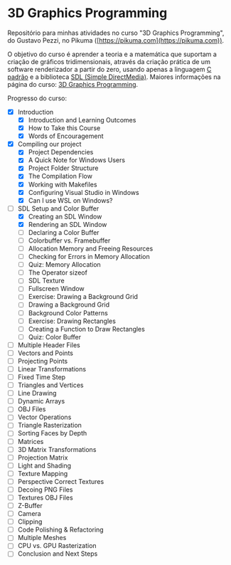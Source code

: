 # 3D Graphics Programming

Repositório para minhas atividades no curso "3D Graphics Programming",
do Gustavo Pezzi, no Pikuma ([https://pikuma.com](https://pikuma.com)).

O objetivo do curso é aprender a teoria e a matemática que suportam a
criação de gráficos tridimensionais, através da criação prática de um
software renderizador a partir do zero, usando apenas a linguagem
[C padrão](https://en.wikipedia.org/wiki/C_(programming_language)) e
a biblioteca [SDL (Simple DirectMedia)](https://www.libsdl.org/). Maiores
informações na página do curso:
[3D Graphics Programming](https://pikuma.com/courses/learn-3d-computer-graphics-programming).

Progresso do curso:

- [x] Introduction
  - [x] Introduction and Learning Outcomes
  - [x] How to Take this Course
  - [x] Words of Encouragement
- [x] Compiling our project
  - [x] Project Dependencies
  - [x] A Quick Note for Windows Users
  - [x] Project Folder Structure
  - [x] The Compilation Flow
  - [x] Working with Makefiles
  - [x] Configuring Visual Studio in Windows
  - [x] Can I use WSL on Windows?
- [ ] SDL Setup and Color Buffer
  - [x] Creating an SDL Window
  - [x] Rendering an SDL Window
  - [ ] Declaring a Color Buffer
  - [ ] Colorbuffer vs. Framebuffer
  - [ ] Allocation Memory and Freeing Resources
  - [ ] Checking for Errors in Memory Allocation
  - [ ] Quiz: Memory Allocation
  - [ ] The Operator sizeof
  - [ ] SDL Texture
  - [ ] Fullscreen Window
  - [ ] Exercise: Drawing a Background Grid
  - [ ] Drawing a Background Grid
  - [ ] Background Color Patterns
  - [ ] Exercise: Drawing Rectangles
  - [ ] Creating a Function to Draw Rectangles
  - [ ] Quiz: Color Buffer
- [ ] Multiple Header Files
- [ ] Vectors and Points
- [ ] Projecting Points
- [ ] Linear Transformations
- [ ] Fixed Time Step
- [ ] Triangles and Vertices
- [ ] Line Drawing
- [ ] Dynamic Arrays
- [ ] OBJ Files
- [ ] Vector Operations
- [ ] Triangle Rasterization
- [ ] Sorting Faces by Depth
- [ ] Matrices
- [ ] 3D Matrix Transformations
- [ ] Projection Matrix
- [ ] Light and Shading
- [ ] Texture Mapping
- [ ] Perspective Correct Textures
- [ ] Decoing PNG Files
- [ ] Textures OBJ Files
- [ ] Z-Buffer
- [ ] Camera
- [ ] Clipping
- [ ] Code Polishing & Refactoring
- [ ] Multiple Meshes
- [ ] CPU vs. GPU Rasterization
- [ ] Conclusion and Next Steps

